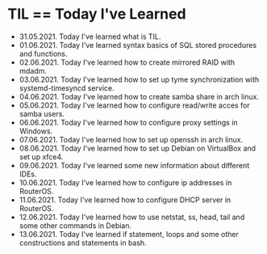 # TIL == Today I've Learned

- 31.05.2021. Today I've learned what is TIL.
- 01.06.2021. Today I've learned syntax basics of SQL stored procedures and functions.
- 02.06.2021. Today I've learned how to create mirrored RAID with mdadm.
- 03.06.2021. Today I've learned how to set up tyme synchronization with systemd-timesyncd service.
- 04.06.2021. Today I've learned how to create samba share in arch linux.
- 05.06.2021. Today I've learned how to configure read/write acces for samba users.
- 06.06.2021. Today I've learned how to configure proxy settings in Windows.
- 07.06.2021. Today I've learned how to set up openssh in arch linux.
- 08.06.2021. Today I've learned how to set up Debian on VirtualBox and set up xfce4.
- 09.06.2021. Today I've learned some new information about different IDEs.
- 10.06.2021. Today I've learned how to configure ip addresses in RouterOS.
- 11.06.2021. Today I've learned how to configure DHCP server in RouterOS.
- 12.06.2021. Today I've learned how to use netstat, ss, head, tail and some other commands in Debian.
- 13.06.2021. Today I've learned if statement, loops and some other constructions and statements in bash.
